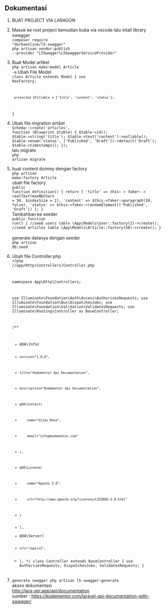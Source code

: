## Dokumentasi
1. BUAT PROJECT VIA LARAGON<br>
2. Masuk ke root project kemudian buka via vscode lalu intall library swagger<br>
   <code>composer require "darkaonline/l5-swagger"</code><br>
   <code>php artisan vendor:publish --provider "L5Swagger\L5SwaggerServiceProvider"</code><br>
3. Buat Model artikel<br>
   	<code>php artisan make:model Article -m</code>
    Ubah File Model<br>
    <code>class Article extends Model
    {
        use HasFactory;
    
        protected $fillable = ['title', 'content', 'status'];
    }
    </code><br>
4. Ubah file migration artikel<br>
    <code>Schema::create('articles', function (Blueprint $table) {
            $table->id();
            $table->string('title');
            $table->text('content')->nullable();
            $table->enum('status', ['Published', 'Draft'])->default('Draft');
            $table->timestamps();
        });
   </code><br>
  lalu migrate <br>
  <code>php artisan migrate</code>
5. buat content dummy dengan factory<br>
   <code>php artisan make:factory Article</code><br>
   ubah file factory<br>
   <code>public function definition()
    {
        return [
            'title'   => $this->faker->realText($maxNbChars = 50, $indexSize = 2),
            'content' => $this->faker->paragraph(10, false),
            'status'  => $this->faker->randomElement(['Published', 'Draft'])
        ];
    }
    </code><br>
    Tambahkan ke seeder<br>
    <code>public function run()
    {
        //seed users table
        \App\Models\User::factory(2)->create();
        //seed articles table
        \App\Models\Article::factory(50)->create();
    }
    </code><br>
    generate datanya dengan seeder<br>
    <code>php artisan db:seed</code><br>

6. Ubah file Controller.php<br>
   <code><?php
    //app/Http/Controllers/Controller.php
    
    namespace App\Http\Controllers;
    
    use Illuminate\Foundation\Auth\Access\AuthorizesRequests;
    use Illuminate\Foundation\Bus\DispatchesJobs;
    use Illuminate\Foundation\Validation\ValidatesRequests;
    use Illuminate\Routing\Controller as BaseController;
    
    /**
    * @OA\Info(
    *     version="1.0.0",
    *     title="Kodementor Api Documentation",
    *     description="Kodementor Api Documentation",
    *     @OA\Contact(
    *         name="Vijay Rana",
    *         email="info@kodementor.com"
    *     ),
    *     @OA\License(
    *         name="Apache 2.0",
    *         url="http://www.apache.org/licenses/LICENSE-2.0.html"
    *     )
    * ),
    * @OA\Server(
    *     url="/api/v1",
    * ),
    */
    class Controller extends BaseController
    {
        use AuthorizesRequests, DispatchesJobs, ValidatesRequests;
    }
</code><br>
7. <code>generate swagger php artisan l5-swagger:generate</code><br>
akses dokumentasi<br> 
http://lara-api.app/api/documentation<br>
sumber : https://kodementor.com/laravel-api-documentation-with-swagger/
